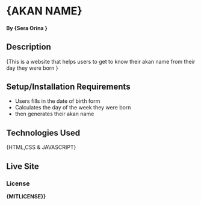 # {AKAN NAME}
#### By **{Sera  Orina }**
## Description
{This is a website that helps users to get to know their akan name from their day they were born }
## Setup/Installation Requirements
* Users fills in the date of birth form
* Calculates the day of the week they were born
* then generates their akan name

## Technologies Used
{HTML,CSS & JAVASCRIPT}
## Live Site
  
### License
 **{MITLICENSE}}**
  